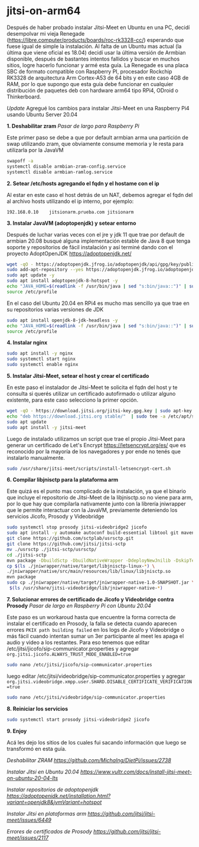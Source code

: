 # jitsi-on-arm64
Después de haber probado instalar Jitsi-Meet en Ubuntu en una PC, decidí desempolvar mi vieja Renegade (https://libre.computer/products/boards/roc-rk3328-cc/) esperando que fuese igual de simple la instalación. Al falta de un Ubuntu mas actual (la última que viene oficial es 18.04) decidí usar la última versión de Armbian disponible, después de bastantes intentos fallidos y buscar en muchos sitios, logre hacerlo funcionar y armé esta guía. La Renegade es una placa SBC de formato compatible con Raspberry PI, procesador Rockchip RK3328 de arquitectura Arm Cortex-A53 de 64 bits y en este caso 4GB de RAM, por lo que supongo que esta guía debe funcionar en cualquier distribución de paquetes deb con hardware arm64 tipo RPi4, ODroid o Thinkerboard.

*Update* Agregué los cambios para instalar Jitsi-Meet en una Raspberry Pi4 usando Ubuntu Server 20.04

**1. Deshabilitar zram** *Pasar de largo para Raspberry Pi*

Este primer paso se debe a que por default armbian arma una partición de swap utilizando zram, que obviamente consume memoria y le resta para utilizarla por la JavaVM

```bash
swapoff -a
systemctl disable armbian-zram-config.service
systemctl disable armbian-ramlog.service
```

**2. Setear /etc/hosts agregando el fqdn y el hostame con el ip**

Al estar en este caso el host detrás de un NAT, debemos agregar el fqdn del al archivo hosts utilizando el ip interno, por ejemplo:

    192.168.0.10 	jitsionarm.prueba.com jitsionarm

**3. Instalar JavaVM (adoptopenjdk) y setear entorno**

Después de luchar varias veces con el jre y jdk 11 que trae por default de armbian 20.08 busqué alguna implementación estable de Java 8 que tenga soporte y repositorios de fácil instalación y así terminé dando con el proyecto AdoptOpenJDK https://adoptopenjdk.net/

```bash
wget -qO - https://adoptopenjdk.jfrog.io/adoptopenjdk/api/gpg/key/public | sudo apt-key add -
sudo add-apt-repository --yes https://adoptopenjdk.jfrog.io/adoptopenjdk/deb/
sudo apt update -y
sudo apt install adoptopenjdk-8-hotspot -y
echo "JAVA_HOME=$(readlink -f /usr/bin/java | sed "s:bin/java::")" | sudo tee -a /etc/profile
source /etc/profile
```
En el caso del Ubuntu 20.04 en RPi4 es mucho mas sencillo ya que trae en su repositorios varias versiones de JDK

```bash
sudo apt install openjdk-8-jdk-headless -y
echo "JAVA_HOME=$(readlink -f /usr/bin/java | sed "s:bin/java::")" | sudo tee -a /etc/profile
source /etc/profile
```

**4. Instalar nginx**

```bash
sudo apt install -y nginx
sudo systemctl start nginx
sudo systemctl enable nginx
```

**5. Instalar Jitsi-Meet, setear el host y crear el certificado**

En este paso el instalador de Jitsi-Meet te solicita el fqdn del host y te consulta si querés utilizar un certificado autofirmado o utilizar alguno existente, para este caso selecciono la primer opción.

```bash
wget -qO - https://download.jitsi.org/jitsi-key.gpg.key | sudo apt-key add -
echo "deb https://download.jitsi.org stable/"  | sudo tee -a /etc/apt/sources.list.d/jitsi-stable.list
sudo apt update
sudo apt install -y jitsi-meet
```

Luego de instalado utilizamos un script que trae el propio Jitsi-Meet para generar un certificado de Let's Encrypt https://letsencrypt.org/es/ que es reconocido por la mayoría de los navegadores y por ende no tenés que instalarlo manualmente.

```bash
sudo /usr/share/jitsi-meet/scripts/install-letsencrypt-cert.sh
```

**6. Compilar libjnisctp para la plataforma arm**

Este quizá es el punto mas complicado de la instalación, ya que el binario que incluye el repositorio de Jitsi-Meet de la libjnisctp.so no viene para arm, por lo que hay que compilarla nativamente junto con la librería jniwrapper que le permite interactuar con la JavaVM, previamente deteniendo los servicios Jicofo, Prosody y Videobridge

```bash
sudo systemctl stop prosody jitsi-videobridge2 jicofo
sudo apt install -y automake autoconf build-essential libtool git maven m4
git clone https://github.com/sctplab/usrsctp.git
git clone https://github.com/jitsi/jitsi-sctp
mv ./usrsctp ./jitsi-sctp/usrsctp/
cd ./jitsi-sctp
mvn package -DbuildSctp -DbuildNativeWrapper -DdeployNewJnilib -DskipTests
cp $(ls ./jniwrapper/native/target/libjnisctp-linux-*) \
./jniwrapper/native/src/main/resources/lib/linux/libjnisctp.so
mvn package
sudo cp ./jniwrapper/native/target/jniwrapper-native-1.0-SNAPSHOT.jar \
 $(ls /usr/share/jitsi-videobridge/lib/jniwrapper-native-*)
```

**7. Solucionar errores de certificado de Jicofo y Videobridge contra Prosody** *Pasar de largo en Raspberry Pi con Ubuntu 20.04* 

Este paso es un workaroud hasta que encuentre la forma correcta de instalar el certificado en Prosody, la falla se detecta cuando aparecen errores `PKIX path building failed` en los logs de Jicofo y Videobridge o más fácil cuando intentan sumar un 3er participante al meet les apaga el audio y video a los restantes. Para eso tenemos que editar /etc/jitsi/jicofo/sip-communicator.properties y agregar `org.jitsi.jicofo.ALWAYS_TRUST_MODE_ENABLED=true`

```bash
sudo nano /etc/jitsi/jicofo/sip-communicator.properties
```
luego editar /etc/jitsi/videobridge/sip-communicator.properties y agregar `org.jitsi.videobridge.xmpp.user.SHARD.DISABLE_CERTIFICATE_VERIFICATION=true`

```bash
sudo nano /etc/jitsi/videobridge/sip-communicator.properties
```

**8. Reiniciar los servicios**

```bash
sudo systemctl start prosody jitsi-videobridge2 jicofo
```

**9. Enjoy**

Acá les dejo los sitios de los cuales fui sacando información que luego se transformó en esta guía.

*Deshabilitar ZRAM https://github.com/MichaIng/DietPi/issues/2738*

*Instalar Jitsi en Ubuntu 20.04 https://www.vultr.com/docs/install-jitsi-meet-on-ubuntu-20-04-lts*

*Instalar repositorios de adoptopenjdk https://adoptopenjdk.net/installation.html?variant=openjdk8&jvmVariant=hotspot*

*Instalar Jitsi en plataformas arm https://github.com/jitsi/jitsi-meet/issues/6449*

*Errores de certificados de Prosody https://github.com/jitsi/jitsi-meet/issues/2117*
